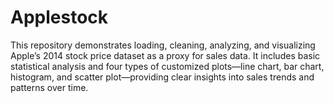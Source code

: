 # Applestock
This repository demonstrates loading, cleaning, analyzing, and visualizing Apple’s 2014 stock price dataset as a proxy for sales data. It includes basic statistical analysis and four types of customized plots—line chart, bar chart, histogram, and scatter plot—providing clear insights into sales trends and patterns over time.
